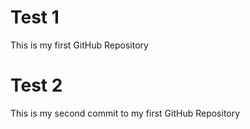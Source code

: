 # Test 1

This is my first GitHub Repository

# Test 2

This is my second commit to my first GitHub Repository